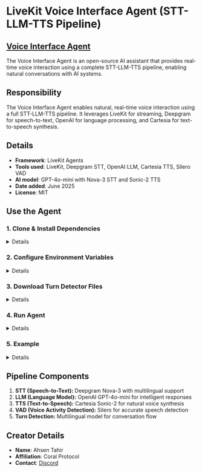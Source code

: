 # LiveKit Voice Interface Agent (STT-LLM-TTS Pipeline)

## [Voice Interface Agent](https://github.com/Coral-Protocol/Voice-Interface-Agent)

The Voice Interface Agent is an open-source AI assistant that provides real-time voice interaction using a complete STT-LLM-TTS pipeline, enabling natural conversations with AI systems.

## Responsibility
The Voice Interface Agent enables natural, real-time voice interaction using a full STT-LLM-TTS pipeline. It leverages LiveKit for streaming, Deepgram for speech-to-text, OpenAI for language processing, and Cartesia for text-to-speech synthesis.

## Details
- **Framework**: LiveKit Agents
- **Tools used**: LiveKit, Deepgram STT, OpenAI LLM, Cartesia TTS, Silero VAD
- **AI model**: GPT-4o-mini with Nova-3 STT and Sonic-2 TTS
- **Date added**: June 2025
- **License**: MIT

## Use the Agent

### 1. Clone & Install Dependencies

<details>

```bash
# In a new terminal clone the repository:
git clone https://github.com/Coral-Protocol/Voice-Interface-Agent.git

# Navigate to the project directory:
cd Voice-Interface-Agent

# Install uv:
pip install uv

# Install dependencies from pyproject.toml using uv:
uv sync

# Copy the client sse.py from utils to mcp package (Linux/ Mac)
cp -r utils/sse.py .venv/lib/python3.13/site-packages/mcp/client/sse.py

# OR Copy this for Windows
cp -r utils\sse.py .venv\Lib\site-packages\mcp\client\sse.py
```

</details>

### 2. Configure Environment Variables

<details>

Get the API Keys:
[LiveKit](https://cloud.livekit.io/) |
[OpenAI](https://platform.openai.com/api-keys) |
[Deepgram](https://deepgram.com/) |
[Cartesia](https://play.cartesia.ai/keys)

```bash
# Create .env file in project root
cp -r .env.example .env
```

Required environment variables:
* `LIVEKIT_URL` - Your LiveKit server URL
* `LIVEKIT_API_KEY` - LiveKit API key
* `LIVEKIT_API_SECRET` - LiveKit API secret
* `OPENAI_API_KEY` - OpenAI API key for GPT-4o-mini
* `DEEPGRAM_API_KEY` - Deepgram API key for Nova-3 STT
* `CARTESIA_API_KEY` - Cartesia API key for Sonic-2 TTS

</details>

### 3. Download Turn Detector Files

<details>

```bash
uv run python main.py download-files
```

</details>

### 4. Run Agent

<details>

```bash
# Run in terminal (console) mode:
uv run python main.py console
```

</details>

### 5. Example

<details>

```bash
# Input:
Speak your query naturally into the microphone.

# Output:
The system will:
- Capture your voice input using Deepgram STT
- Process your request with OpenAI LLM
- Respond using natural voice synthesis via Cartesia TTS
```

</details>

## Pipeline Components

1. **STT (Speech-to-Text):** Deepgram Nova-3 with multilingual support
2. **LLM (Language Model):** OpenAI GPT-4o-mini for intelligent responses  
3. **TTS (Text-to-Speech):** Cartesia Sonic-2 for natural voice synthesis
4. **VAD (Voice Activity Detection):** Silero for accurate speech detection
5. **Turn Detection:** Multilingual model for conversation flow

## Creator Details
- **Name**: Ahsen Tahir
- **Affiliation**: Coral Protocol
- **Contact**: [Discord](https://discord.com/invite/Xjm892dtt3)

